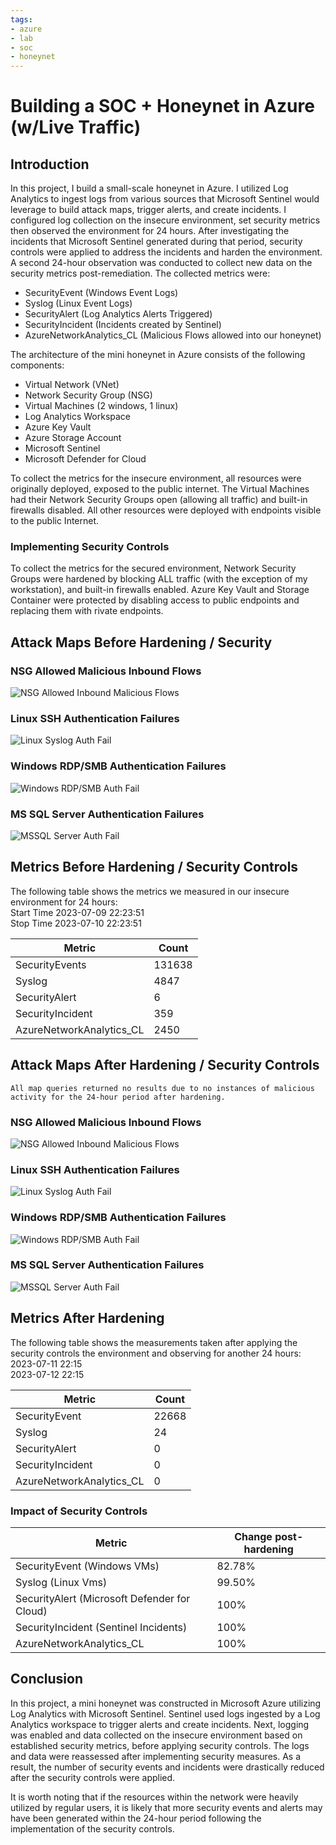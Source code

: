```yaml
---
tags: 
- azure
- lab
- soc
- honeynet
---
```

# Building a SOC + Honeynet in Azure (w/Live Traffic)
<!-- Insert Project Image -->

## Introduction

In this project, I build a small-scale honeynet in Azure. I utilized Log Analytics to ingest logs from various sources that Microsoft Sentinel would leverage to build attack maps, trigger alerts, and create incidents. I configured log collection on the insecure environment, set security metrics then observed the environment for 24 hours. After investigating the incidents that Microsoft Sentinel generated during that period, security controls were applied to address the incidents and harden the environment. A second 24-hour observation was conducted to collect new data on the security metrics post-remediation. The collected metrics were:

- SecurityEvent (Windows Event Logs)
- Syslog (Linux Event Logs)
- SecurityAlert (Log Analytics Alerts Triggered)
- SecurityIncident (Incidents created by Sentinel)
- AzureNetworkAnalytics_CL (Malicious Flows allowed into our honeynet)

<!-- ## Architecture Before Hardening / Security Controls
![Architecture Diagram]() --> 

The architecture of the mini honeynet in Azure consists of the following components:

- Virtual Network (VNet)
- Network Security Group (NSG)
- Virtual Machines (2 windows, 1 linux)
- Log Analytics Workspace
- Azure Key Vault
- Azure Storage Account
- Microsoft Sentinel
- Microsoft Defender for Cloud

To collect the metrics for the insecure environment, all resources were originally deployed, exposed to the  public internet. The Virtual Machines had their Network Security Groups open (allowing all traffic) and built-in firewalls disabled. All other resources were deployed with endpoints visible to the public Internet.

### Implementing Security Controls


To collect the metrics for the secured environment, Network Security Groups were hardened by blocking ALL traffic (with the exception of my workstation), and built-in firewalls enabled. Azure Key Vault and Storage Container were protected by disabling access to public endpoints and replacing them with rivate endpoints.

## Attack Maps Before Hardening / Security 

### NSG Allowed Malicious Inbound Flows
![NSG Allowed Inbound Malicious Flows](./Attack-Maps/nsg.png)<br>

### Linux SSH Authentication Failures
![Linux Syslog Auth Fail](./Attack-Maps/syslog.png)<br>

### Windows RDP/SMB Authentication Failures
![Windows RDP/SMB Auth Fail](./Attack-Maps/windows-rdp-smb.png)<br>

### MS SQL Server Authentication Failures
![MSSQL Server Auth Fail](./Attack-Maps/mssql.png)<br>

## Metrics Before Hardening / Security Controls

The following table shows the metrics we measured in our insecure environment for 24 hours: <br>
Start Time	2023-07-09 22:23:51 <br>
Stop Time	2023-07-10 22:23:51

| Metric                   | Count
| ------------------------ | -----
| SecurityEvents           | 131638
| Syslog                   | 4847
| SecurityAlert            | 6
| SecurityIncident         | 359
| AzureNetworkAnalytics_CL | 2450

<!-- ## Architecture After Hardening / Security Controls
![Architecture Diagram]() --> 

<!-- ## Architecture After Hardening / Security Controls
![Architecture Diagram]() --> 


## Attack Maps After Hardening / Security Controls

```All map queries returned no results due to no instances of malicious activity for the 24-hour period after hardening.```

### NSG Allowed Malicious Inbound Flows
![NSG Allowed Inbound Malicious Flows](./Attack-Maps/nsg-after.png)<br>

### Linux SSH Authentication Failures
![Linux Syslog Auth Fail](./Attack-Maps/syslog-after.png)<br>

### Windows RDP/SMB Authentication Failures
![Windows RDP/SMB Auth Fail](./Attack-Maps/windows-rdp-smb-after.png)<br>

### MS SQL Server Authentication Failures
![MSSQL Server Auth Fail](./Attack-Maps/mssql-after.png)<br>

## Metrics After Hardening 

The following table shows the measurements taken after applying the security controls the environment and observing for another 24 hours: <br />
2023-07-11 22:15<br />
2023-07-12 22:15

| Metric                   | Count
| ------------------------ | -----
| SecurityEvent            | 22668
| Syslog                   | 24
| SecurityAlert            | 0
| SecurityIncident         | 0
| AzureNetworkAnalytics_CL | 0

### Impact of Security Controls 

| Metric                                       | Change post-hardening
| -------------------------------------------- | -----
| SecurityEvent (Windows VMs)                  | 82.78%
| Syslog (Linux Vms)                           | 99.50%
| SecurityAlert (Microsoft Defender for Cloud) | 100%
| SecurityIncident (Sentinel Incidents)        | 100%
| AzureNetworkAnalytics_CL                     | 100%

## Conclusion

In this project, a mini honeynet was constructed in Microsoft Azure utilizing Log Analytics with Microsoft Sentinel. Sentinel used logs ingested by a Log Analytics workspace to trigger alerts and create incidents. Next, logging was enabled and data collected on the insecure environment based on established security metrics, before applying security controls. The logs and data were reassessed after implementing security measures. As a result, the number of security events and incidents were drastically reduced after the security controls were applied. 

It is worth noting that if the resources within the network were heavily utilized by regular users, it is likely that more security events and alerts may have been generated within the 24-hour period following the implementation of the security controls.


